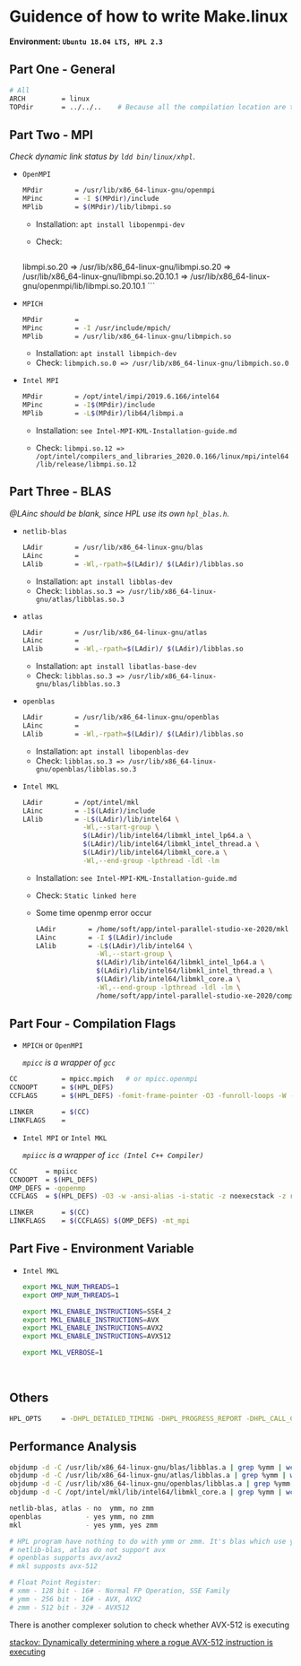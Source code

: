 # Guidence of how to write Make.linux

**Environment: `Ubuntu 18.04 LTS, HPL 2.3`**



## Part One - General

```bash
# All
ARCH         = linux
TOPdir       = ../../..    # Because all the compilation location are three level higher

```



## Part Two - MPI

*Check dynamic link status by `ldd bin/linux/xhpl`*.

* `OpenMPI`

    ```bash
    MPdir        = /usr/lib/x86_64-linux-gnu/openmpi
    MPinc        = -I $(MPdir)/include
    MPlib        = $(MPdir)/lib/libmpi.so
    ```
    
    * Installation: `apt install libopenmpi-dev`

    * Check: 

        ```bash
    libmpi.so.20 => /usr/lib/x86_64-linux-gnu/libmpi.so.20
                     => /usr/lib/x86_64-linux-gnu/libmpi.so.20.10.1
                     => /usr/lib/x86_64-linux-gnu/openmpi/lib/libmpi.so.20.10.1
        ```
    
* `MPICH`

    ```bash
    MPdir        = 
    MPinc        = -I /usr/include/mpich/
    MPlib        = /usr/lib/x86_64-linux-gnu/libmpich.so
    ```

    * Installation: `apt install libmpich-dev`
    * Check: `libmpich.so.0 => /usr/lib/x86_64-linux-gnu/libmpich.so.0`

* `Intel MPI`

    ```bash
    MPdir        = /opt/intel/impi/2019.6.166/intel64
    MPinc        = -I$(MPdir)/include
    MPlib        = -L$(MPdir)/lib64/libmpi.a
    ```

    * Installation: `see Intel-MPI-KML-Installation-guide.md`

    * Check: `libmpi.so.12 => /opt/intel/compilers_and_libraries_2020.0.166/linux/mpi/intel64/lib/release/libmpi.so.12`

      

## Part Three - BLAS

*@LAinc should be blank, since HPL use its own `hpl_blas.h`.*

* `netlib-blas`

    ```bash
    LAdir        = /usr/lib/x86_64-linux-gnu/blas
    LAinc        = 
    LAlib        = -Wl,-rpath=$(LAdir)/ $(LAdir)/libblas.so
    ```

    * Installation: `apt install libblas-dev`
    * Check: `libblas.so.3 => /usr/lib/x86_64-linux-gnu/atlas/libblas.so.3`

* `atlas`

    ```bash
    LAdir        = /usr/lib/x86_64-linux-gnu/atlas
    LAinc        = 
    LAlib        = -Wl,-rpath=$(LAdir)/ $(LAdir)/libblas.so
    ```

    * Installation: `apt install libatlas-base-dev`
    * Check: `libblas.so.3 => /usr/lib/x86_64-linux-gnu/blas/libblas.so.3`

* `openblas`

    ```bash
    LAdir        = /usr/lib/x86_64-linux-gnu/openblas
    LAinc        = 
    LAlib        = -Wl,-rpath=$(LAdir)/ $(LAdir)/libblas.so
    ```

    * Installation: `apt install libopenblas-dev`
    * Check: `libblas.so.3 => /usr/lib/x86_64-linux-gnu/openblas/libblas.so.3`

* `Intel MKL`

    ```bash
    LAdir        = /opt/intel/mkl
    LAinc        = -I$(LAdir)/include
    LAlib        = -L$(LAdir)/lib/intel64 \
                   -Wl,--start-group \
                   $(LAdir)/lib/intel64/libmkl_intel_lp64.a \
                   $(LAdir)/lib/intel64/libmkl_intel_thread.a \
                   $(LAdir)/lib/intel64/libmkl_core.a \
                   -Wl,--end-group -lpthread -ldl -lm
    ```

    * Installation: `see Intel-MPI-KML-Installation-guide.md`
    
    * Check: `Static linked here`
      
    * Some time openmp error occur
      
      ```bash
      LAdir        = /home/soft/app/intel-parallel-studio-xe-2020/mkl
      LAinc        = -I $(LAdir)/include
      LAlib        = -L$(LAdir)/lib/intel64 \
                     -Wl,--start-group \
                     $(LAdir)/lib/intel64/libmkl_intel_lp64.a \
                     $(LAdir)/lib/intel64/libmkl_intel_thread.a \
                     $(LAdir)/lib/intel64/libmkl_core.a \
                     -Wl,--end-group -lpthread -ldl -lm \
                     /home/soft/app/intel-parallel-studio-xe-2020/compilers_and_libraries_2020.1.217/linux/compiler/lib/intel64_lin/libiomp5.so
      ```
      
      



## Part Four - Compilation Flags

* `MPICH` or `OpenMPI`

    *`mpicc` is a wrapper of `gcc`*

```bash
CC           = mpicc.mpich   # or mpicc.openmpi
CCNOOPT      = $(HPL_DEFS) 
CCFLAGS      = $(HPL_DEFS) -fomit-frame-pointer -O3 -funroll-loops -W -Wall

LINKER       = $(CC)
LINKFLAGS    =
```



*  `Intel MPI`  or  `Intel MKL`

    *`mpiicc` is a wrapper of `icc (Intel C++ Compiler)`*

```bash
CC       = mpiicc
CCNOOPT  = $(HPL_DEFS)
OMP_DEFS = -qopenmp
CCFLAGS  = $(HPL_DEFS) -O3 -w -ansi-alias -i-static -z noexecstack -z relro -z now -nocompchk -Wall

LINKER       = $(CC)
LINKFLAGS    = $(CCFLAGS) $(OMP_DEFS) -mt_mpi
```



## Part Five - Environment Variable

* `Intel MKL`

    ```bash
    export MKL_NUM_THREADS=1
    export OMP_NUM_THREADS=1
    
    export MKL_ENABLE_INSTRUCTIONS=SSE4_2
    export MKL_ENABLE_INSTRUCTIONS=AVX
    export MKL_ENABLE_INSTRUCTIONS=AVX2
    export MKL_ENABLE_INSTRUCTIONS=AVX512
    
    export MKL_VERBOSE=1
    ```


​    

## Others

```bash
HPL_OPTS     = -DHPL_DETAILED_TIMING -DHPL_PROGRESS_REPORT -DHPL_CALL_CBLAS
```



## Performance Analysis

```bash
objdump -d -C /usr/lib/x86_64-linux-gnu/blas/libblas.a | grep %ymm | wc -l
objdump -d -C /usr/lib/x86_64-linux-gnu/atlas/libblas.a | grep %ymm | wc -l
objdump -d -C /usr/lib/x86_64-linux-gnu/openblas/libblas.a | grep %ymm | wc -l
objdump -d -C /opt/intel/mkl/lib/intel64/libmkl_core.a | grep %ymm | wc -l

netlib-blas, atlas - no  ymm, no zmm
openblas           - yes ymm, no zmm
mkl                - yes ymm, yes zmm

# HPL program have nothing to do with ymm or zmm. It's blas which use ymm or zmm.
# netlib-blas, atlas do not support avx
# openblas supports avx/avx2
# mkl supposts avx-512

# Float Point Register:
# xmm - 128 bit - 16# - Normal FP Operation, SSE Family
# ymm - 256 bit - 16# - AVX, AVX2
# zmm - 512 bit - 32# - AVX512
```

  There is another complexer solution to check whether AVX-512 is executing

[stackov: Dynamically determining where a rogue AVX-512 instruction is executing](https://stackoverflow.com/questions/52008788/dynamically-determining-where-a-rogue-avx-512-instruction-is-executing)


